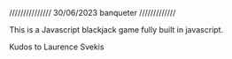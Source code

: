 /////////////// 30/06/2023 banqueter /////////////

This is a Javascript blackjack game fully built in javascript.


Kudos to Laurence Svekis
